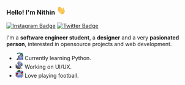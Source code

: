 ### Hello! I'm Nithin  <img src="https://raw.githubusercontent.com/Calatop/Calatop/main/img/wave.gif" width="24px"> 

 [![Instagram Badge](https://img.shields.io/badge/-Instagram-blue?style=flat-square&logo=Instagram&logoColor=white&color=242933&link=https://www.instagram.com/gnithin126/)](https://www.instagram.com/gnithin126/)
 [![Twitter Badge](https://img.shields.io/badge/-Twitter-1ca0f1?style=flat-square&color=242933&logo=twitter&logoColor=white&link=https://twitter.com/126nithin)](https://twitter.com/126nithin) 

I'm a **software engineer student**, a **designer** and a very **pasionated person**, interested in opensource projects and web development. 

- <img src="https://raw.githubusercontent.com/Calatop/Calatop/main/img/wumpslearn.gif" height="20" width="20px"> Currently learning Python.
- <img src="https://raw.githubusercontent.com/Calatop/Calatop/main/img/wupswork.gif" height="20" width="20px">  Working on UI/UX.
- <img src="https://raw.githubusercontent.com/Calatop/Calatop/main/img/wupslove.gif" height="20" width="20px"> Love playing football.

